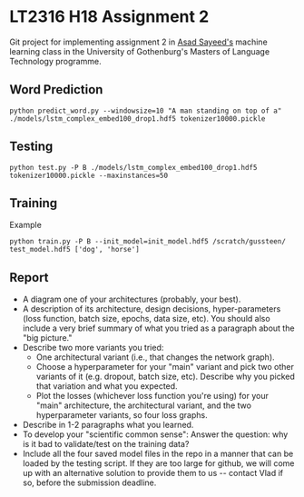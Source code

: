 # LT2316 H18 Assignment 2

Git project for implementing assignment 2 in [Asad Sayeed's](https://asayeed.github.io) machine learning class in the University of Gothenburg's Masters
of Language Technology programme.

## Word Prediction
```
python predict_word.py --windowsize=10 "A man standing on top of a" ./models/lstm_complex_embed100_drop1.hdf5 tokenizer10000.pickle
```

## Testing
```
python test.py -P B ./models/lstm_complex_embed100_drop1.hdf5 tokenizer10000.pickle --maxinstances=50
```

## Training
Example
```
python train.py -P B --init_model=init_model.hdf5 /scratch/gussteen/ test_model.hdf5 ['dog', 'horse']
```

## Report
  - A diagram one of your architectures (probably, your best).
  - A description of its architecture, design decisions, hyper-parameters (loss function, batch size, epochs, data size, etc).  You should also include a very brief summary of what you tried as a paragraph about the "big picture."
  - Describe two more variants you tried:
    - One architectural variant (i.e., that changes the network graph).
    - Choose a hyperparameter for your "main" variant and pick two other variants of it (e.g. dropout, batch size, etc).  Describe why you picked that variation and what you expected.
    - Plot the losses (whichever loss function you're using) for your "main" architecture, the architectural variant, and the two hyperparameter variants, so four loss graphs.
  - Describe in 1-2 paragraphs what you learned.
  - To develop your "scientific common sense": Answer the question: why is it bad to validate/test on the training data?
  - Include all the four saved model files in the repo in a manner that can be loaded by the testing script. If they are too large for github, we will come up with an alternative solution to provide them to us -- contact Vlad if so, before the submission deadline.

